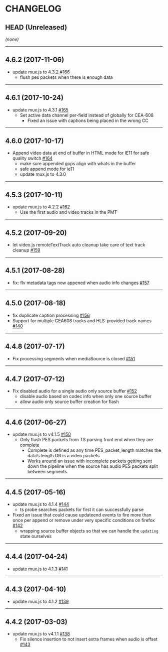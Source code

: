 CHANGELOG
=========

## HEAD (Unreleased)
_(none)_

--------------------
## 4.6.2 (2017-11-06)
* update mux.js to 4.3.2 [#166](https://github.com/videojs/videojs-contrib-media-sources/pull/166)
  * flush pes packets when there is enough data

--------------------
## 4.6.1 (2017-10-24)
* update mux.js to 4.3.1 [#165](https://github.com/videojs/videojs-contrib-media-sources/pull/165)
  * Set active data channel per-field instead of globally for CEA-608
    * Fixed an issue with captions being placed in the wrong CC

--------------------
## 4.6.0 (2017-10-17)
* Append video data at end of buffer in HTML mode for IE11 for safe quality switch [#164](https://github.com/videojs/videojs-contrib-media-sources/pull/164)
  * make sure appended gops align with whats in the buffer
  * safe append mode for ie11
  * update mux.js to 4.3.0

--------------------
## 4.5.3 (2017-10-11)
* update mux.js to 4.2.2 [#162](https://github.com/videojs/videojs-contrib-media-sources/pull/162)
  * Use the first audio and video tracks in the PMT

--------------------
## 4.5.2 (2017-09-20)
* let video.js remoteTextTrack auto cleanup take care of text track cleanup [#159](https://github.com/videojs/videojs-contrib-media-sources/pull/159)

--------------------
## 4.5.1 (2017-08-28)
* fix: flv metadata tags now appened when audio info changes [#157](https://github.com/videojs/videojs-contrib-media-sources/pull/157)

--------------------
## 4.5.0 (2017-08-18)
* fix duplicate caption processing [#156](https://github.com/videojs/videojs-contrib-media-sources/pull/156)
* Support for multiple CEA608 tracks and HLS-provided track names [#140](https://github.com/videojs/videojs-contrib-media-sources/pull/140)

--------------------
## 4.4.8 (2017-07-17)
* Fix processing segments when mediaSource is closed [#151](https://github.com/videojs/videojs-contrib-media-sources/pull/151)

--------------------
## 4.4.7 (2017-07-12)
* Fix disabled audio for a single audio only source buffer [#152](https://github.com/videojs/videojs-contrib-media-sources/pull/152)
  * disable audio based on codec info when only one source buffer
  * allow audio only source buffer creation for flash

--------------------
## 4.4.6 (2017-06-27)
* update mux.js to v4.1.5 [#150](https://github.com/videojs/videojs-contrib-media-sources/pull/150)
  * Only flush PES packets from TS parsing front end when they are complete
    * Complete is defined as any time PES_packet_length matches the data’s length OR is a video packets
    * Works around an issue with incomplete packets getting sent down the pipeline when the source has audio PES packets split between segments

--------------------
## 4.4.5 (2017-05-16)
* update mux.js to 4.1.4 [#144](https://github.com/videojs/videojs-contrib-media-sources/pull/144)
  * ts probe searches packets for first it can successfully parse
* Fixed an issue that could cause updateend events to fire more than once per append or remove under very specific conditions on firefox [#142](https://github.com/videojs/videojs-contrib-media-sources/pull/142)
  * wrapping source buffer objects so that we can handle the `updating` state ourselves

--------------------
## 4.4.4 (2017-04-24)
* update mux.js to 4.1.3 [#141](https://github.com/videojs/videojs-contrib-media-sources/pull/141)

--------------------
## 4.4.3 (2017-04-10)
* update mux.js to 4.1.2 [#139](https://github.com/videojs/videojs-contrib-media-sources/pull/139)

--------------------
## 4.4.2 (2017-03-03)
* update mux.js to v4.1.1 [#138](https://github.com/videojs/videojs-contrib-media-sources/pull/138)
  * Fix silence insertion to not insert extra frames when audio is offset [#143](https://github.com/videojs/mux.js/pull/143)
